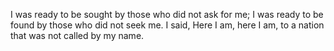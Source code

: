 I was ready to be sought by those who did not ask for me; I was ready to be found by those who did not seek me. I said, Here I am, here I am, to a nation that was not called by my name.
